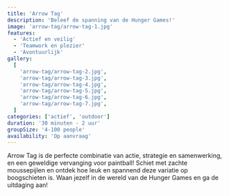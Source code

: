 ```yaml
---
title: 'Arrow Tag'
description: 'Beleef de spanning van de Hunger Games!'
image: 'arrow-tag/arrow-tag-1.jpg'
features:
  - 'Actief en veilig'
  - 'Teamwork en plezier'
  - 'Avontuurlijk'
gallery:
  [
    'arrow-tag/arrow-tag-2.jpg',
    'arrow-tag/arrow-tag-3.jpg',
    'arrow-tag/arrow-tag-4.jpg',
    'arrow-tag/arrow-tag-5.jpg',
    'arrow-tag/arrow-tag-6.jpg',
    'arrow-tag/arrow-tag-7.jpg',
  ]
categories: ['actief', 'outdoor']
duration: '30 minuten - 2 uur'
groupSize: '4-100 people'
availability: 'Op aanvraag'
---
```


Arrow Tag is de perfecte combinatie van actie, strategie en samenwerking, en een geweldige vervanging voor paintball! Schiet met zachte moussepijlen en ontdek hoe leuk en spannend deze variatie op boogschieten is. Waan jezelf in de wereld van de Hunger Games en ga de uitdaging aan!
